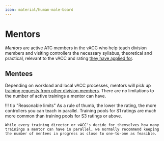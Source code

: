 ```yaml
---
icon: material/human-male-board
---
```


# Mentors

*Mentors* are active ATC members in the vACC who help teach division members and visiting controllers the necessary syllabus, theoretical and practical, relevant to the vACC and rating [they have applied for][training].

## Mentees

Depending on workload and local vACC processes, mentors will pick up [training requests from other division members][training]. There are no limitations to the number of active trainings a mentor can have.

<!-- TODO: cheeky tip that maybe doesn't belong here -->

!!! tip "Reasonable limits"
    As a rule of thumb, the lower the rating, the more controllers you can teach in parallel.
    Training pools for S1 ratings are much more common than training pools for S3 ratings or above.

    While every training director or vACC's decide for themselves how many trainings a mentor can have in parallel, we normally recommend keeping the number of mentees in progress as close to one-to-one as feasible.

  [training]: ./training.md "Training and training reports in Control Center"
